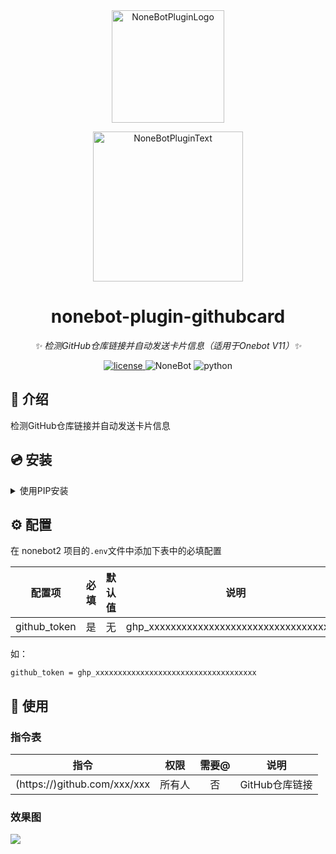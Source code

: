 <div align="center">
  <a href="https://v2.nonebot.dev/store"><img src="https://github.com/A-kirami/nonebot-plugin-template/blob/resources/nbp_logo.png" width="180" height="180" alt="NoneBotPluginLogo"></a>
  <br>
  <p><img src="https://github.com/A-kirami/nonebot-plugin-template/blob/resources/NoneBotPlugin.svg" width="240" alt="NoneBotPluginText"></p>
</div>

<div align="center">

# nonebot-plugin-githubcard

_✨ 检测GitHub仓库链接并自动发送卡片信息（适用于Onebot V11）✨_

<a href="./LICENSE">
    <img src="https://camo.githubusercontent.com/6849e28a50157229c6a1426570610ecbe589c68bd7c806f4f7513d7265db8cf2/68747470733a2f2f696d672e736869656c64732e696f2f6769746875622f6c6963656e73652f6e6f6e65706c7567696e2f6e6f6e65626f742d706c7567696e2d706574706574" alt="license">
</a><img src="https://img.shields.io/badge/nonebot-2.0.0rc1+-red.svg" alt="NoneBot">
<img src="https://img.shields.io/badge/python-3.8+-blue.svg" alt="python">

</div>

## 📖 介绍

检测GitHub仓库链接并自动发送卡片信息

## 💿 安装

<details>
<summary>使用PIP安装</summary>


    pip install nonebot-plugin-githubcard
</details>

## ⚙️ 配置

在 nonebot2 项目的`.env`文件中添加下表中的必填配置

| 配置项 | 必填 | 默认值 | 说明 |
|:-----:|:----:|:----:|:----:|
| github_token | 是 | 无 | ghp_xxxxxxxxxxxxxxxxxxxxxxxxxxxxxxxxxxxx |

如：

```
github_token = ghp_xxxxxxxxxxxxxxxxxxxxxxxxxxxxxxxxxxxx
```



## 🎉 使用
### 指令表
| 指令 | 权限 | 需要@ | 说明 |
|:-----:|:----:|:----:|:----:|
| (https://)github.com/xxx/xxx | 所有人 | 否 | GitHub仓库链接 |
### 效果图

<div align="left">
  <img src="https://s1.vika.cn/space/2023/05/21/f6b1a891001346fe90ac398eb2f2f26a?attname=test.png"/>
</div>
